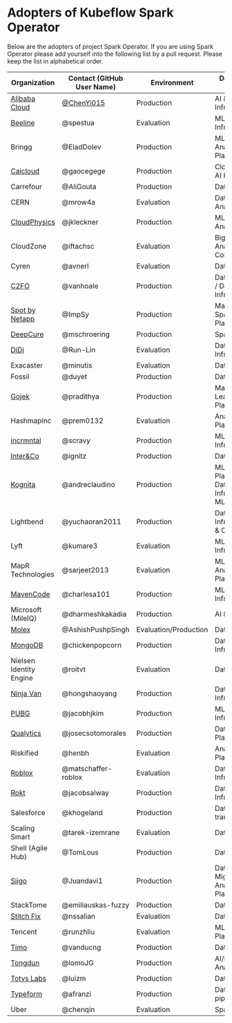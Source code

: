# Adopters of Kubeflow Spark Operator

Below are the adopters of project Spark Operator. If you are using Spark Operator please add yourself into the following list by a pull request. Please keep the list in alphabetical order.

| Organization | Contact (GitHub User Name) | Environment | Description of Use |
| ------------- | ------------- | ------------- | ------------- |
| [Alibaba Cloud](https://www.alibabacloud.com) | [@ChenYi015](https://github.com/ChenYi015) | Production | AI & Data Infrastructure |
| [Beeline](https://beeline.ru) | @spestua | Evaluation | ML & Data Infrastructure |
| Bringg | @EladDolev | Production | ML & Analytics Data Platform |
| [Caicloud](https://intl.caicloud.io/) | @gaocegege | Production | Cloud-Native AI Platform |
| Carrefour | @AliGouta | Production | Data Platform |
| CERN|@mrow4a| Evaluation | Data Mining & Analytics |
| [CloudPhysics](https://www.cloudphysics.com) | @jkleckner | Production | ML/AI & Analytics |
| CloudZone | @iftachsc | Evaluation | Big Data Analytics Consultancy |
| Cyren | @avnerl | Evaluation | Data pipelines |
| [C2FO](https://www.c2fo.com/) | @vanhoale | Production | Data Platform / Data Infrastructure |
| [Spot by Netapp](https://spot.io/product/ocean-apache-spark/)  | @ImpSy | Production | Managed Spark Platform |
| [DeepCure](https://www.deepcure.ai) | @mschroering | Production | Spark / ML |
| [DiDi](https://www.didiglobal.com) | @Run-Lin | Evaluation | Data Infrastructure |
| Exacaster | @minutis | Evaluation | Data pipelines |
| Fossil | @duyet | Production | Data Platform |
| [Gojek](https://www.gojek.io/) | @pradithya | Production | Machine Learning Platform |
| HashmapInc| @prem0132 | Evaluation | Analytics Data Platform |
| [incrmntal](https://incrmntal.com/) | @scravy | Production | ML & Data Infrastructure |
| [Inter&Co](https://inter.co/) | @ignitz | Production | Data pipelines |
| [Kognita](https://kognita.com.br/) | @andreclaudino | Production | MLOps, Data Platform / Data Infrastructure, ML/AI |
| Lightbend | @yuchaoran2011 | Production | Data Infrastructure & Operations |
| Lyft |@kumare3| Evaluation | ML & Data Infrastructure |
| MapR Technologies |@sarjeet2013| Evaluation | ML/AI & Analytics Data Platform |
| [MavenCode](https://www.mavencode.com) | @charlesa101 | Production | MLOps & Data Infrastructure |
| Microsoft (MileIQ) | @dharmeshkakadia | Production | AI & Analytics |
| [Molex](https://www.molex.com/) | @AshishPushpSingh | Evaluation/Production | Data Platform |
| [MongoDB](https://www.mongodb.com) | @chickenpopcorn | Production | Data Infrastructure |
| Nielsen Identity Engine | @roitvt | Evaluation | Data pipelines |
| [Ninja Van](https://tech.ninjavan.co/) | @hongshaoyang | Production | Data Infrastructure |
| [PUBG](https://careers.pubg.com/#/en/) | @jacobhjkim | Production | ML & Data Infrastructure |
| [Qualytics](https://www.qualytics.co/) | @josecsotomorales | Production | Data Quality Platform |
| Riskified | @henbh | Evaluation | Analytics Data Platform |
| [Roblox](https://www.roblox.com/) | @matschaffer-roblox | Evaluation | Data Infrastructure |
| [Rokt](https://www.rokt.com) | @jacobsalway | Production | Data Infrastructure |
| Salesforce | @khogeland | Production | Data transformation |
| Scaling Smart | @tarek-izemrane | Evaluation | Data Platform |
| Shell (Agile Hub) | @TomLous | Production | Data pipelines |
| [Siigo](https://www.siigo.com) | @Juandavi1 | Production | Data Migrations & Analytics Data Platform |
| StackTome | @emiliauskas-fuzzy | Production | Data pipelines |
| [Stitch Fix](https://multithreaded.stitchfix.com/) | @nssalian | Evaluation | Data pipelines |
| Tencent | @runzhliu | Evaluation | ML Analytics Platform |
| [Timo](https://timo.vn) | @vanducng | Production | Data Platform |
| [Tongdun](https://www.tongdun.net/) | @lomoJG | Production | AI/ML & Analytics |
| [Totvs Labs](https://www.totvslabs.com) | @luizm | Production | Data Platform |
| [Typeform](https://typeform.com/) | @afranzi | Production | Data & ML pipelines |
| Uber| @chenqin| Evaluation| Spark / ML |
